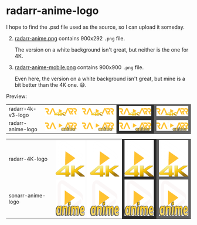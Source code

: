 # radarr-anime-logo

I hope to find the .psd file used as the source, so I can upload it someday.

2. [radarr-anime.png](radarr-anime-logo/radarr-anime.png) contains 900x292 `.png` file.

   The version on a white background isn't great, but neither is the one for 4K.

1. [radarr-anime-mobile.png](radarr-anime-logo/radarr-anime-mobile.png) contains 900x900 `.png` file.

   Even here, the version on a white background isn't great, but mine is a bit better than the 4K one. 😅. 


Preview:

<table>
  <tr>
    <td>radarr-4k-v3-logo</td>
    <td>                                  <img src="radarr-4K-logo/radarr4k-v3.png" width="200" height=auto alt="radarr-4k-logo"/></td>
    <td style="background-color: white">  <img src="radarr-4K-logo/radarr4k-v3.png" width="200" height=auto alt="radarr-4k-logo"/></td>
    <td style="background-color: #2a2a2a"><img src="radarr-4K-logo/radarr4k-v3.png" width="200" height=auto alt="radarr-4k-logo"/></td>
    <td style="background-color: #606060"><img src="radarr-4K-logo/radarr4k-v3.png" width="200" height=auto alt="radarr-4k-logo"/></td>
  </tr>
  <tr>
    <td>radarr-anime-logo</td>
    <td>                                  <img src="radarr-anime-logo/radarr-anime.png" width="200" height=auto alt="sonarr-anime-blue-logo"/></td>
    <td style="background-color: white">  <img src="radarr-anime-logo/radarr-anime.png" width="200" height=auto alt="sonarr-anime-blue-logo"/></td>
    <td style="background-color: #2a2a2a"><img src="radarr-anime-logo/radarr-anime.png" width="200" height=auto alt="sonarr-anime-blue-logo"/></td>
    <td style="background-color: #606060"><img src="radarr-anime-logo/radarr-anime.png" width="200" height=auto alt="sonarr-anime-blue-logo"/></td>
  </tr>
</table>

<table>
  <tr>
    <td>radarr-4K-logo</td>
    <td>                                  <img src="radarr-4K-logo/radarr-V3-mobile.png" width="100" height="100" alt="sonarr-4k-logo"/></td>
    <td style="background-color: white">  <img src="radarr-4K-logo/radarr-V3-mobile.png" width="100" height="100" alt="sonarr-4k-logo"/></td>
    <td style="background-color: #2a2a2a"><img src="radarr-4K-logo/radarr-V3-mobile.png" width="100" height="100" alt="sonarr-4k-logo"/></td>
    <td style="background-color: #606060"><img src="radarr-4K-logo/radarr-V3-mobile.png" width="100" height="100" alt="sonarr-4k-logo"/></td>
  </tr>
  <tr>
    <td>sonarr-anime-logo</td>
    <td>                                  <img src="radarr-anime-logo/radarr-anime-mobile.png" width="100" height="100" alt="sonarr-anime-logo"/></td>
    <td style="background-color: white">  <img src="radarr-anime-logo/radarr-anime-mobile.png" width="100" height="100" alt="sonarr-anime-logo"/></td>
    <td style="background-color: #2a2a2a"><img src="radarr-anime-logo/radarr-anime-mobile.png" width="100" height="100" alt="sonarr-anime-logo"/></td>
    <td style="background-color: #606060"><img src="radarr-anime-logo/radarr-anime-mobile.png" width="100" height="100" alt="sonarr-anime-logo"/></td>
  </tr>
</table>

